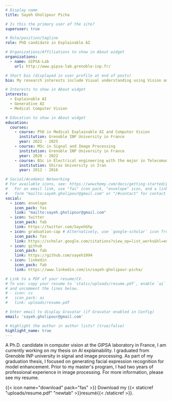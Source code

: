 ```yaml
---
# Display name
title: Sayeh Gholipour Picha

# Is this the primary user of the site?
superuser: true

# Role/position/tagline
role: PhD candidate in Explainable AI

# Organizations/Affiliations to show in About widget
organizations:
  - name: GIPSA-Lab
    url: http://www.gipsa-lab.grenoble-inp.fr/

# Short bio (displayed in user profile at end of posts)
bio: My research interests include Visual understanding using Vision and Language Models.

# Interests to show in About widget
interests:
  - Explainable AI
  - Generative AI
  - Medical Computer Vision

# Education to show in About widget
education:
  courses:
    - course: PhD in Medical Explainable AI and Computer Vision
      institution: Grenoble INP University in France
      year: 2022 - 2025
    - course: MSc in Signal and Image Processing
      institution: Grenoble INP University in France
      year: 2020 - 2022
    - course: BSc in Electrical engineering with the major in Telecomunication
      institution: Shiraz University in Iran
      year: 2012 - 2016

# Social/Academic Networking
# For available icons, see: https://wowchemy.com/docs/getting-started/page-builder/#icons
#   For an email link, use "fas" icon pack, "envelope" icon, and a link in the
#   form "mailto:sayeh.gholipour@gmail.com" or "/#contact" for contact widget.
social:
  - icon: envelope
    icon_pack: fas
    link: "mailto:sayeh.gholipour@gmail.com"
  - icon: twitter
    icon_pack: fab
    link: https://twitter.com/SayehGhp
  - icon: graduation-cap # Alternatively, use `google-scholar` icon from `ai` icon pack
    icon_pack: fas
    link: https://scholar.google.com/citations?view_op=list_works&hl=en&hl=en&user=8J9vHC8AAAAJ
  - icon: github
    icon_pack: fab
    link: https://github.com/sayeh1994
  - icon: linkedin
    icon_pack: fab
    link: https://www.linkedin.com/in/sayeh-gholipour-picha/

# Link to a PDF of your resume/CV.
# To use: copy your resume to `static/uploads/resume.pdf`, enable `ai` icons in `params.toml`,
# and uncomment the lines below.
# - icon: cv
#   icon_pack: ai
#   link: uploads/resume.pdf

# Enter email to display Gravatar (if Gravatar enabled in Config)
email: 'sayeh.gholipour@gmail.com'

# Highlight the author in author lists? (true/false)
highlight_name: true
---
```


A Ph.D. candidate in computer vision at the GIPSA laboratory in France, I am currently working on my thesis on AI explainability. I graduated from Grenoble INP university in signal and image processing. As part of my graduation thesis, I focused on generating facial expression recognition for model enhancement. Prior to my master's program, I had two years of professional experience in image processing. For more information, please see my resume.

{{< icon name="download" pack="fas" >}} Download my {{< staticref "uploads/resume.pdf" "newtab" >}}resumé{{< /staticref >}}.
